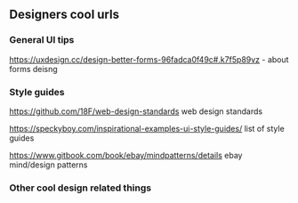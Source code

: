 ## Designers cool urls


### General UI tips

https://uxdesign.cc/design-better-forms-96fadca0f49c#.k7f5p89vz - about forms deisng



### Style guides

https://github.com/18F/web-design-standards web design standards

https://speckyboy.com/inspirational-examples-ui-style-guides/ list of style guides

https://www.gitbook.com/book/ebay/mindpatterns/details ebay mind/design patterns


### Other cool design related things

